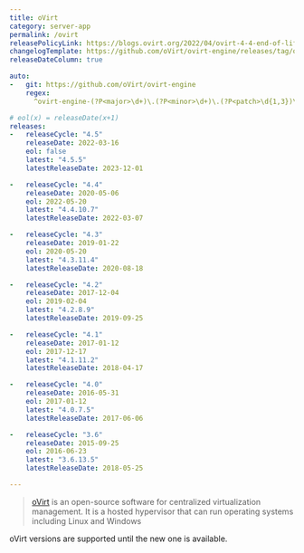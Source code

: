 ```yaml
---
title: oVirt
category: server-app
permalink: /ovirt
releasePolicyLink: https://blogs.ovirt.org/2022/04/ovirt-4-4-end-of-life/
changelogTemplate: https://github.com/oVirt/ovirt-engine/releases/tag/ovirt-engine-__LATEST__
releaseDateColumn: true

auto:
-   git: https://github.com/oVirt/ovirt-engine
    regex: 
      ^ovirt-engine-(?P<major>\d+)\.(?P<minor>\d+)\.(?P<patch>\d{1,3})\.?(?P<tiny>\d+)?$

# eol(x) = releaseDate(x+1)
releases:
-   releaseCycle: "4.5"
    releaseDate: 2022-03-16
    eol: false
    latest: "4.5.5"
    latestReleaseDate: 2023-12-01

-   releaseCycle: "4.4"
    releaseDate: 2020-05-06
    eol: 2022-05-20
    latest: "4.4.10.7"
    latestReleaseDate: 2022-03-07

-   releaseCycle: "4.3"
    releaseDate: 2019-01-22
    eol: 2020-05-20
    latest: "4.3.11.4"
    latestReleaseDate: 2020-08-18

-   releaseCycle: "4.2"
    releaseDate: 2017-12-04
    eol: 2019-02-04
    latest: "4.2.8.9"
    latestReleaseDate: 2019-09-25

-   releaseCycle: "4.1"
    releaseDate: 2017-01-12
    eol: 2017-12-17
    latest: "4.1.11.2"
    latestReleaseDate: 2018-04-17

-   releaseCycle: "4.0"
    releaseDate: 2016-05-31
    eol: 2017-01-12
    latest: "4.0.7.5"
    latestReleaseDate: 2017-06-06

-   releaseCycle: "3.6"
    releaseDate: 2015-09-25
    eol: 2016-06-23
    latest: "3.6.13.5"
    latestReleaseDate: 2018-05-25

---
```


> [oVirt](https://www.ovirt.org/) is an open-source 
> software for centralized virtualization management. It is a hosted hypervisor 
> that can run operating systems including Linux and Windows

oVirt versions are supported until the new one is available.
